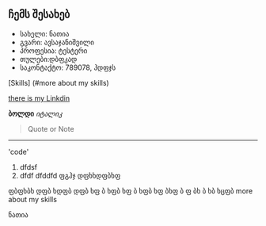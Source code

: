 ## ჩემს შესახებ
 - სახელი: ნათია
 - გვარი: ავსაჯანიშვილი
 - პროფესია: ტესტერი
 - თულები:დბფკად
 - საკონტაქტო: 789078, ჰდფჯს

[Skills] (#more about my skills)

[there is my Linkdin](https://dressup.ge)

 **ბოლდი**
 *იტალიკ*
 > Quote or Note
>
>
> 
--------------------------------------------------------------

'code'
1. dfdsf
2. dfdf
dfddfd
ფგჰჯ
დფხხდფბხფ

ფბფხბხ
დფბ
ხდფბ
დფბ
ხფ
ბ
ხფბ
ხფ
ბ
ხფბ
ხფ
ბხფ
ბ
ფ
ბხ
ბ
ხბ
ხცფბ
more about my skills

ნათია
